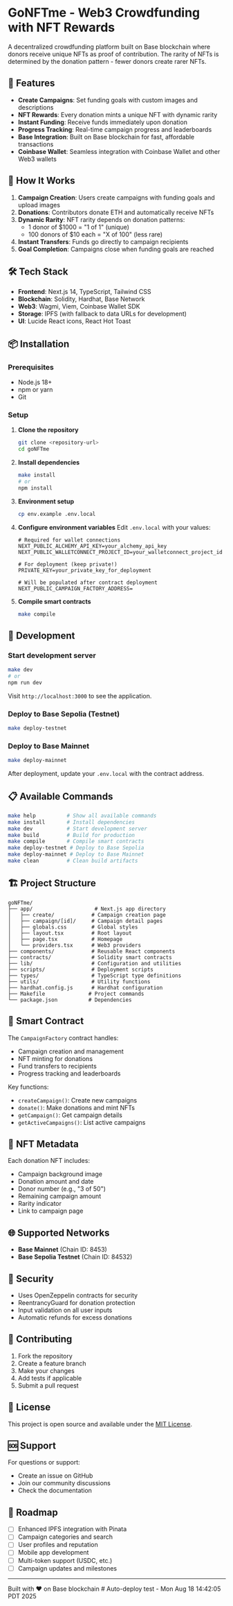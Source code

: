 # GoNFTme - Web3 Crowdfunding with NFT Rewards

A decentralized crowdfunding platform built on Base blockchain where donors receive unique NFTs as proof of contribution. The rarity of NFTs is determined by the donation pattern - fewer donors create rarer NFTs.

## 🌟 Features

- **Create Campaigns**: Set funding goals with custom images and descriptions
- **NFT Rewards**: Every donation mints a unique NFT with dynamic rarity
- **Instant Funding**: Receive funds immediately upon donation
- **Progress Tracking**: Real-time campaign progress and leaderboards
- **Base Integration**: Built on Base blockchain for fast, affordable transactions
- **Coinbase Wallet**: Seamless integration with Coinbase Wallet and other Web3 wallets

## 🚀 How It Works

1. **Campaign Creation**: Users create campaigns with funding goals and upload images
2. **Donations**: Contributors donate ETH and automatically receive NFTs
3. **Dynamic Rarity**: NFT rarity depends on donation patterns:
   - 1 donor of $1000 = "1 of 1" (unique)
   - 100 donors of $10 each = "X of 100" (less rare)
4. **Instant Transfers**: Funds go directly to campaign recipients
5. **Goal Completion**: Campaigns close when funding goals are reached

## 🛠 Tech Stack

- **Frontend**: Next.js 14, TypeScript, Tailwind CSS
- **Blockchain**: Solidity, Hardhat, Base Network
- **Web3**: Wagmi, Viem, Coinbase Wallet SDK
- **Storage**: IPFS (with fallback to data URLs for development)
- **UI**: Lucide React icons, React Hot Toast

## 📦 Installation

### Prerequisites

- Node.js 18+ 
- npm or yarn
- Git

### Setup

1. **Clone the repository**
   ```bash
   git clone <repository-url>
   cd goNFTme
   ```

2. **Install dependencies**
   ```bash
   make install
   # or
   npm install
   ```

3. **Environment setup**
   ```bash
   cp env.example .env.local
   ```

4. **Configure environment variables**
   Edit `.env.local` with your values:
   ```env
   # Required for wallet connections
   NEXT_PUBLIC_ALCHEMY_API_KEY=your_alchemy_api_key
   NEXT_PUBLIC_WALLETCONNECT_PROJECT_ID=your_walletconnect_project_id
   
   # For deployment (keep private!)
   PRIVATE_KEY=your_private_key_for_deployment
   
   # Will be populated after contract deployment
   NEXT_PUBLIC_CAMPAIGN_FACTORY_ADDRESS=
   ```

5. **Compile smart contracts**
   ```bash
   make compile
   ```

## 🚀 Development

### Start development server
```bash
make dev
# or
npm run dev
```

Visit `http://localhost:3000` to see the application.

### Deploy to Base Sepolia (Testnet)
```bash
make deploy-testnet
```

### Deploy to Base Mainnet
```bash
make deploy-mainnet
```

After deployment, update your `.env.local` with the contract address.

## 📋 Available Commands

```bash
make help          # Show all available commands
make install       # Install dependencies
make dev           # Start development server
make build         # Build for production
make compile       # Compile smart contracts
make deploy-testnet # Deploy to Base Sepolia
make deploy-mainnet # Deploy to Base Mainnet
make clean         # Clean build artifacts
```

## 🏗 Project Structure

```
goNFTme/
├── app/                    # Next.js app directory
│   ├── create/            # Campaign creation page
│   ├── campaign/[id]/     # Campaign detail pages
│   ├── globals.css        # Global styles
│   ├── layout.tsx         # Root layout
│   ├── page.tsx           # Homepage
│   └── providers.tsx      # Web3 providers
├── components/            # Reusable React components
├── contracts/             # Solidity smart contracts
├── lib/                   # Configuration and utilities
├── scripts/               # Deployment scripts
├── types/                 # TypeScript type definitions
├── utils/                 # Utility functions
├── hardhat.config.js      # Hardhat configuration
├── Makefile              # Project commands
└── package.json          # Dependencies
```

## 🔧 Smart Contract

The `CampaignFactory` contract handles:
- Campaign creation and management
- NFT minting for donations
- Fund transfers to recipients
- Progress tracking and leaderboards

Key functions:
- `createCampaign()`: Create new campaigns
- `donate()`: Make donations and mint NFTs
- `getCampaign()`: Get campaign details
- `getActiveCampaigns()`: List active campaigns

## 🎨 NFT Metadata

Each donation NFT includes:
- Campaign background image
- Donation amount and date
- Donor number (e.g., "3 of 50")
- Remaining campaign amount
- Rarity indicator
- Link to campaign page

## 🌐 Supported Networks

- **Base Mainnet** (Chain ID: 8453)
- **Base Sepolia Testnet** (Chain ID: 84532)

## 🔐 Security

- Uses OpenZeppelin contracts for security
- ReentrancyGuard for donation protection
- Input validation on all user inputs
- Automatic refunds for excess donations

## 🤝 Contributing

1. Fork the repository
2. Create a feature branch
3. Make your changes
4. Add tests if applicable
5. Submit a pull request

## 📄 License

This project is open source and available under the [MIT License](LICENSE).

## 🆘 Support

For questions or support:
- Create an issue on GitHub
- Join our community discussions
- Check the documentation

## 🚀 Roadmap

- [ ] Enhanced IPFS integration with Pinata
- [ ] Campaign categories and search
- [ ] User profiles and reputation
- [ ] Mobile app development
- [ ] Multi-token support (USDC, etc.)
- [ ] Campaign updates and milestones

---

Built with ❤️ on Base blockchain # Auto-deploy test - Mon Aug 18 14:42:05 PDT 2025
